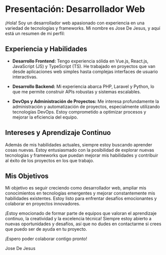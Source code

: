 # Presentación: Desarrollador Web

¡Hola! Soy un desarrollador web apasionado con experiencia en una variedad de tecnologías y frameworks. Mi nombre es Jose De Jesus, y aquí está un resumen de mi perfil:

## Experiencia y Habilidades

- **Desarrollo Frontend:** Tengo experiencia sólida en Vue.js, React.js, JavaScript (JS) y TypeScript (TS). He trabajado en proyectos que van desde aplicaciones web simples hasta complejas interfaces de usuario interactivas.
  
- **Desarrollo Backend:** Mi experiencia abarca PHP, Laravel y Python, lo que me permite construir APIs robustas y sistemas escalables.
  
- **DevOps y Administración de Proyectos:** Me interesa profundamente la administración y automatización de proyectos, especialmente utilizando tecnologías DevOps. Estoy comprometido a optimizar procesos y mejorar la eficiencia del equipo.

## Intereses y Aprendizaje Continuo

Además de mis habilidades actuales, siempre estoy buscando aprender cosas nuevas. Estoy entusiasmado con la posibilidad de explorar nuevas tecnologías y frameworks que puedan mejorar mis habilidades y contribuir al éxito de los proyectos en los que trabajo.

## Mis Objetivos

Mi objetivo es seguir creciendo como desarrollador web, ampliar mis conocimientos en tecnologías emergentes y mejorar constantemente mis habilidades existentes. Estoy listo para enfrentar desafíos emocionantes y colaborar en proyectos innovadores.

¡Estoy emocionado de formar parte de equipos que valoran el aprendizaje continuo, la creatividad y la excelencia técnica! Siempre estoy abierto a nuevas oportunidades y desafíos, así que no dudes en contactarme si crees que puedo ser de ayuda en tu proyecto.

¡Espero poder colaborar contigo pronto! 

Jose De Jesus
